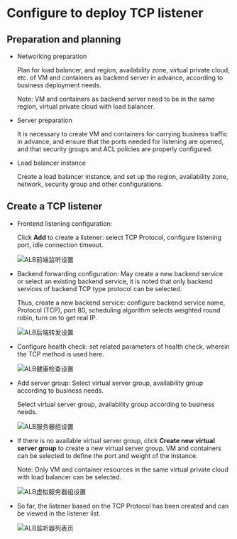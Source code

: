 # Configure to deploy TCP listener

## Preparation and planning

- Networking preparation

	Plan for load balancer, and region, availability zone, virtual private cloud, etc. of VM and containers as backend server in advance, according to business deployment needs.
	
	Note: VM and containers as backend server need to be in the same region, virtual private cloud with load balancer.

- Server preparation

	It is necessary to create VM and containers for carrying business traffic in advance, and ensure that the ports needed for listening are opened, and that security groups and ACL policies are properly configured.

- Load balancer instance

	Create a load balancer instance, and set up the region, availability zone, network, security group and other configurations.

## Create a TCP listener

- Frontend listening configuration:
	
	Click **Add** to create a listener: select TCP Protocol, configure listening port, idle connection timeout.

	![ALB前端监听设置](../../../../image/Networking/ALB/ALB-052.png)

- Backend forwarding configuration: May create a new backend service or select an existing backend service, it is noted that only backend services of backend TCP type protocol can be selected.
	
	Thus, create a new backend service: configure backend service name, Protocol (TCP), port 80, scheduling algorithm selects weighted round robin, turn on to get real IP.

	![ALB后端转发设置](../../../../image/Networking/ALB/ALB-053.png)

- Configure health check: set related parameters of health check, wherein the TCP method is used here.

	![ALB健康检查设置](../../../../image/Networking/ALB/ALB-054.png)

- Add server group: Select virtual server group, availability group according to business needs.

	Select virtual server group, availability group according to business needs.

	![ALB服务器组设置](../../../../image/Networking/ALB/ALB-055.png)

- If there is no available virtual server group, click **Create new virtual server group** to create a new virtual server group. VM and containers can be selected to define the port and weight of the instance.
	
	Note: Only VM and container resources in the same virtual private cloud with load balancer can be selected.

	![ALB虚拟服务器组设置](../../../../image/Networking/ALB/ALB-056.png)

- So far, the listener based on the TCP Protocol has been created and can be viewed in the listener list.

	![ALB监听器列表页](../../../../image/Networking/ALB/ALB-057.png)
